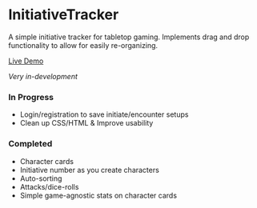 # InitiativeTracker

A simple initiative tracker for tabletop gaming. Implements drag and drop functionality to allow for easily re-organizing.

[Live Demo](http://34.221.24.81/)

*Very in-development*

### In Progress
* Login/registration to save initiate/encounter setups
* Clean up CSS/HTML & Improve usability

### Completed
* Character cards 
* Initiative number as you create characters
* Auto-sorting
* Attacks/dice-rolls
* Simple game-agnostic stats on character cards
